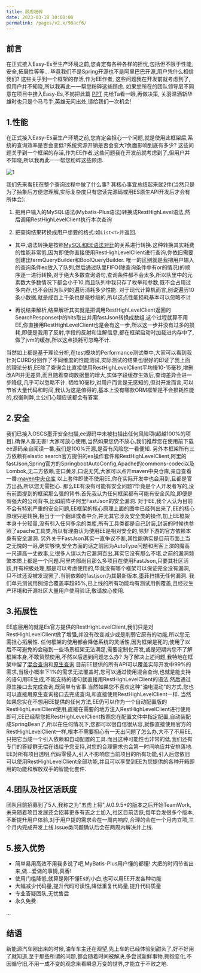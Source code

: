 ```yaml
---
title: 顾虑粉碎
date: 2023-03-18 10:00:00
permalink: /pages/v2.x/98acf6/
---
```

## 前言
在正式接入Easy-Es至生产环境之前,您肯定有各种各样的担忧,包括但不限于性能,安全,拓展性等等...
毕竟我们不是Spring开源也不是阿里巴巴开源,用户凭什么相信我们? 这些关乎到一个框架的存活,作为EE作者,
这些问题我在开发前就考虑到了,但用户并不知晓,所以我再此一一帮您粉碎这些顾虑.
如果您所在的团队领导层不同意在项目中接入Easy-Es,不妨把此篇 [PPT](https://iknow.hs.net/21df32cf-35fb-44f0-945f-06330408c1bd.pptx) 先给Ta看一眼,再做决策,
关羽温酒斩华雄时也只是个马弓手,英雄无问出处,请给我们一次机会!

## 1.性能

在正式接入Easy-Es至生产环境之前,您肯定会担心一个问题,就是使用此框架后,系统的查询效率是否会变低?系统资源开销是否会变大?负面影响到底有多少?
这些问题关乎到一个框架的存活,作为EE作者,这些问题我在开发前就考虑到了,但用户并不知晓,所以我再此一一帮您粉碎这些顾虑.

![1](https://iknow.hs.net/a057bb79-2f27-4785-b177-87f3056fe920.jpg)

我们先来看EE在整个查询过程中做了什么事? 其核心事宜总结起来就2件(当然只是为了抽象后方便您理解,实际复杂度只有您读完源码或用ES原生API开发后才会有所体会):


1. 把用户输入的MySQL语法(Mybatis-Plus语法)转换成RestHighLevel语法,然后调用RestHighLevelClient执行本次查询

1. 把查询结果转换成用户想要的格式:如`List<T>`并返回.


- 其中,语法转换是按照[MySQL和EE语法对比](/pages/8f3438/)的关系进行转换.这种转换其实耗费的性能非常低,因为即使你直接使用RestHighLevelClient进行查询,你依旧需要创建出termQueryBuilder和BoolQueryBuilder. 唯一的区别就是我把用户输入的查询条件eq放入了队列,然后通过队里FIFO(除查询条件中有or的情况)的顺序逐一进行转换,对于绝大多数查询语句,查询条件都不会太多,所以队里中的元素数大多数情况下都会小于10,而且队列中我只存了枚举和参数,既不会占用过多内存,也不会因为队列的遍历消耗多少性能. 对于现代计算机而言,别说遍历10条小数据,就是成百上千条也是毫秒级的,所以这点性能损耗基本可以忽略不计

- 再说结果解析,结果解析其实就是把调用RestHighLevelClient返回的SearchResponse中的hits取出并用fastJson转换成数组,这个过程就算不用EE,你直接用RestHighLevelClient也是会有这一步,所以这一步并没有过多的损耗,即便是我用了反射,字段的反射和注解信息,都在框架启动时加载进内存中了,做了jvm的缓存,所以这点损耗可忽略不计.


当然如上都是基于理论分析,在test模块的Performance测试类中,大家可以看到我针对CURD分别作了不同维度的性能测试,实际测试的结果也很好的印证了我上面的理论分析,EE除了查询会比直接使用RestHighLevelClient平均慢10-15毫秒,增删改API并无差异,而且随着查询数据量的增大,实体字段缓存生效后,查询差异会进一步降低,几乎可以忽略不计.  牺牲10毫秒,对用户而言是无感知的,但对开发而言,可以节省大量代码和时间,我认为这是值得的,基本上没有哪款ORM框架是不会损耗性能的,权衡利弊,主公们心理应该都会有答案.

## 2.安全

我们已接入OSCS墨菲安全扫描,ee源码中未被扫描出任何风险项(超越100%的项目),确保人畜无害! 大家可放心使用,当然如果您仍不放心,我们推荐您在使用前下载ee源码亲自阅读一番,我们是100%开源,是否有风险您一看便知.
另外本框架所有三方依赖有elastic search官方提供的es操作套件和RestHighLevelClient,阿里的fastJson,Spring官方的SpringbootAutoConfig,Apache的commons-codec以及Lombok,无二方依赖,空口黄牙,口说无凭,大家可以点开maven中央仓库,亲自查看一番:[maven中央仓库](https://search.maven.org/search?q=easy-es)
以上套件即使不使用EE,你在实际开发中也会用到,且都是官方出品,所以您无需担心.
那么EE有没有可能有安全问题?毕竟是个人开发者写的,没有前面提到的框架那么强的背书.首先我认为任何框架都有可能有安全风险,即便是有强大的公司背书,比如前阵子阿里FastJson的安全漏洞. 对于EE,我个人认为目前不会有特别严重的安全问题,EE框架的核心原理上面的图中已经列出来了,EE的核心原理只是转换,相当于一个翻译或者中介,并无其它涉及安全类的操作,加上EE框架本身十分轻量,没有引入任何多余的类库,所有工具类都是自己封装,封装的时候也参照了apache工具类,所以有理由认为使用EE是相对安全的,除非下游的官方依赖本身有安全漏洞. 
另外关于FastJson其实一直争议不断,其性能确实是目前市面上当之无愧的一哥,确实够快,安全方面的话之前因为AutoType问题和黑客上演的魔高一尺道高一丈故事,让很多人误以为它漏洞百出,其实它没有那么不堪,之前的漏洞频繁本质上都是一个问题.阿里内部尚且那么多项目在使用FastJson,只要其社区活跃,并有积极处理,都是可以考虑使用的,毕竟没有哪个框架可以保证完全没有漏洞,只不过还没被发现罢了.当前依赖的fastjson为其最新版本,墨菲扫描无任何漏洞.
我们单元测试用例综合覆盖率超95%,已上线的所有功能均有测试用例覆盖,且经过生产环境和开源社区大量用户使用验证,敬请放心使用.

## 3.拓展性

EE底层用的就是Es官方提供的RestHighLevelClient,我们只是对RestHighLevelClient做了增强,并没有改变减少或是削弱它原有的功能,所以您无需担心拓展性.
任何框架的使用都会降低系统的灵活性,因为框架是死的,使用了以后不可避免的会碰到一些场景框架无法满足,需要定制化开发,或是短期内您不了解框架本身,不敢贸然使用,不然以后遇到问题怎么办? 
为了解决上述问题,我特地在框架中留了[混合查询](/pages/5743eb/)和[原生查询](/pages/d3d918/)
目前EE提供的所有API可以覆盖实际开发中99%的需求,当极小概率下1%的需求无法覆盖时,您可以通过使用混合查询,也就是能支持的语句用EE生成,不能支持的语句就直接用RestHighLevelClient的语法,然后通过原生接口去完成查询,既简单有省事.当然如果您不喜欢这种"油电混动"的方式,您也可以直接用原生查询接口去完成查询,和直接使用RestHighLevelClient一样.
当然如果您实在不想用EE提供的任何方法,EE仍可以作为一个自动配置版的RestHighLevelClient使用,直接在需要的地方注入RestHighLevelClient进行使用即可,EE已经帮您把RestHighLevelClient按照您在配置文件中指定配置,自动装配成SpringBean了,所以在任何情况下,您都可以很自信很从容,就像直接使用官方的RestHighLevelClient一样,根本不需要担心有一天出问题了怎么办,大不了不用EE,只把它当成一个引入依赖和自动配置的工具.而且这种可能性也非常的低,我们还有专门的答疑群无偿在线给予您支持,对您的合理需求也会第一时间响应并安排落地.
EE对所有项目透明,代码零侵入,引入不影响您当前项目的所有功能,引入后您依旧可以使用RestHighLevelClient全部功能,并且可以享受到EE为您提供的各种开箱即用的功能和解放双手的智能化套件.

## 4.团队及社区活跃度

团队目前招募到了5人,我称之为"五虎上将",从0.9.5+的版本之后开始TeamWork,未来随着项目发展还会招募更多有志之士加入,社区目前活跃,每年会发很多个版本,不断提升用户体验,对于用户提的需求会在一周内响应,合理的会在一个月内立项,三个月内完成开发上线.Issue类问题确认后会在两周内解决并上线.

## 5.接入优势

- 简单易用高效不用我多说了吧,MyBatis-Plus用户懂的都懂! 大把的时间节省出来,做...爱做的事情,真香!
- 使用门槛降低,就算是刚不懂Es的小白,也可以用EE开发各种功能
- 大幅减少代码量,提升代码可读性,降低重复代码量,提升代码质量
- 专业答疑团队,无忧售后
- 永久免费

...

## 结语

新能源汽车刚出来的时候,油车车主还在观望,先上车的已经体验到甜头了,好不好用了就知道,至于那些所谓的问题,都会随着时间被解决,多尝试新鲜事物,拥抱变化,不因循守旧,不用一成不变的观念来看瞬息万变的世界,才能立于不败之地.

